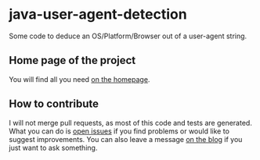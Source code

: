 java-user-agent-detection
=========================

Some code to deduce an OS/Platform/Browser out of a user-agent string. 

## Home page of the project

You will find all you need [on the homepage](http://pieroxy.net/user-agent/lib.html).

## How to contribute

I will not merge pull requests, as most of this code and tests are generated. What you can do is [open issues](https://github.com/pieroxy/java-user-agent-detection/issues) if you find problems or would like to suggest improvements. You can also leave a message [on the blog](http://pieroxy.net/blog/2014/11/18/user_agent_detection_in_java.html) if you just want to ask something.
